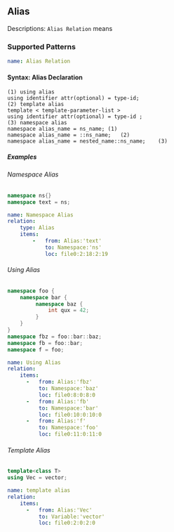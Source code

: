 ## Alias
Descriptions: `Alias Relation` means 

### Supported Patterns
```yaml
name: Alias Relation
```
#### Syntax: Alias Declaration

```text
(1) using alias
using identifier attr(optional) = type-id;
(2) template alias 
template < template-parameter-list >
using identifier attr(optional) = type-id ;
(3) namespace alias
namespace alias_name = ns_name;	(1)	
namespace alias_name = ::ns_name;	(2)	
namespace alias_name = nested_name::ns_name;	(3)
```

##### Examples
###### Namespace Alias
```cpp
namespace ns{}
namespace text = ns;
```

```yaml
name: Namespace Alias
relation:
    type: Alias
    items:
        -   from: Alias:'text'
            to: Namespace:'ns'
            loc: file0:2:18:2:19
```


###### Using Alias
```cpp
namespace foo {
    namespace bar {
         namespace baz {
             int qux = 42;
         }
    }
}
namespace fbz = foo::bar::baz;
namespace fb = foo::bar;
namespace f = foo;
```

```yaml
name: Using Alias
relation:
    items:
      -   from: Alias:'fbz'
          to: Namespace:'baz'
          loc: file0:8:0:8:0
      -   from: Alias:'fb'
          to: Namespace:'bar'
          loc: file0:10:0:10:0
      -   from: Alias:'f'
          to: Namespace:'foo'
          loc: file0:11:0:11:0
```

###### Template Alias
```cpp
template<class T>
using Vec = vector; 
```

```yaml
name: template alias
relation:
    items:
      -   from: Alias:'Vec'
          to: Variable:'vector'
          loc: file0:2:0:2:0
```
